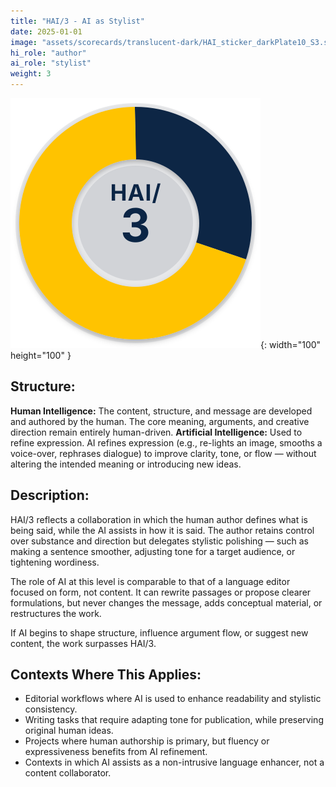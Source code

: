 ```yaml
---
title: "HAI/3 - AI as Stylist"
date: 2025-01-01
image: "assets/scorecards/translucent-dark/HAI_sticker_darkPlate10_S3.svg"
hi_role: "author"
ai_role: "stylist"
weight: 3
---
```


![HAI Score 3](/assets/scorecards/translucent-dark/HAI_sticker_darkPlate10_S3.svg){: width="100" height="100" }

## Structure:
**Human Intelligence:** The content, structure, and message are developed and authored by the human. The core meaning, arguments, and creative direction remain entirely human-driven.
**Artificial Intelligence:** Used to refine expression. AI refines expression (e.g., re-lights an image, smooths a voice-over, rephrases dialogue) to improve clarity, tone, or flow — without altering the intended meaning or introducing new ideas.

## Description:
HAI/3 reflects a collaboration in which the human author defines what is being said, while the AI assists in how it is said. The author retains control over substance and direction but delegates stylistic polishing — such as making a sentence smoother, adjusting tone for a target audience, or tightening wordiness.

The role of AI at this level is comparable to that of a language editor focused on form, not content. It can rewrite passages or propose clearer formulations, but never changes the message, adds conceptual material, or restructures the work.

If AI begins to shape structure, influence argument flow, or suggest new content, the work surpasses HAI/3.

## Contexts Where This Applies:
- Editorial workflows where AI is used to enhance readability and stylistic consistency.
- Writing tasks that require adapting tone for publication, while preserving original human ideas.
- Projects where human authorship is primary, but fluency or expressiveness benefits from AI refinement.
- Contexts in which AI assists as a non-intrusive language enhancer, not a content collaborator.

